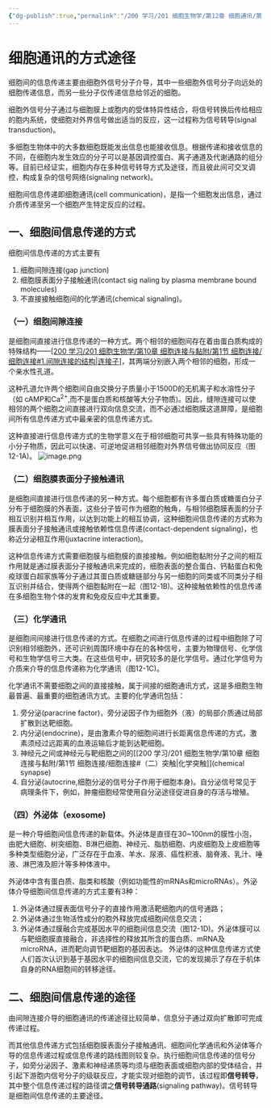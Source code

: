 ```yaml
---
{"dg-publish":true,"permalink":"/200 学习/201 细胞生物学/第12章 细胞通讯/第1节 细胞通讯的方式途径/细胞通讯的方式途径/","title":"细胞通讯的方式途径","created":"2024-01-23T13:56:36.498+08:00","updated":"2024-01-23T15:36:49.811+08:00"}
---
```


# 细胞通讯的方式途径
细胞间的信息传递主要由细胞外信号分子介导，其中一些细胞外信号分子向远处的细胞传递信息，而另一些分子仅传递信息给邻近的细胞。

细胞外信号分子通过与细胞膜上或胞内的受体特异性结合，将信号转换后传给相应的胞内系统，使细胞对外界信号做出适当的反应，这一过程称为信号转导(signal transduction)。

多细胞生物体中的大多数细胞既能发出信息也能接收信息。根据传递和接收信息的不同，在细胞内发生效应的分子可以是基因调控蛋白、离子通道及代谢通路的组分等。目前已经证实，细胞内存在多种信号转导方式及途径，而且彼此间可交叉调控，构成复杂的信号网络(signaling network)。

细胞间信息传递即细胞通讯(cell communication)，是指一个细胞发出信息，通过介质传递至另一个细胞产生特定反应的过程。
## 一、细胞间信息传递的方式
细胞间信息传递的方式主要有
1. 细胞间隙连接(gap junction)
2. 细胞膜表面分子接触通讯(contact sig naling by plasma membrane bound molecules)
3. 不直接接触细胞间的化学通讯(chemical signaling)。
### （一）细胞间隙连接
是细胞间直接进行信息传递的一种方式。两个相邻的细胞间存在着由蛋白质构成的特殊结构——[[200 学习/201 细胞生物学/第10章 细胞连接与黏附/第1节 细胞连接/细胞连接#1.间隙连接的结构\|连接子]](connexon)，其两端分别嵌入两个相邻的细胞，形成一个亲水性孔道。

这种孔道允许两个细胞间自由交换分子质量小于1500D的无机离子和水溶性分子（如 cAMP和Ca<sup>2+</sup>,而不是蛋白质和核酸等大分子物质)。因此，缝隙连接可以使相邻的两个细胞之间直接进行双向信息交流，而不必通过细胞膜这道屏障，是细胞间所有信息传递方式中最亲密的信息传递方式。

这种直接进行信息传递方式的生物学意义在于相邻细胞可共享一些具有特殊功能的小分子物质，因此可以快速、可逆地促进相邻细胞对外界信号做出协同反应（图12-1A)。 
![image.png](https://cdn.jsdelivr.net/gh/Dolan-Lance/Image-Jiang/202401231423425.jpg)
### （二）细胞膜表面分子接触通讯
是细胞间直接进行信息传递的另一种方式。每个细胞都有许多蛋白质或糖蛋白分子分布于细胞膜的外表面，这些分子皆可作为细胞的触角，与相邻细胞膜表面的分子相互识别并相互作用，以达到功能上的相互协调，这种细胞间信息传递的方式称为膜表面分子接触通讯或接触依赖性信息传递(contact-dependent signaling)，也称近分泌相互作用(juxtacrine interaction)。

这种信息传递方式需要细胞膜与细胞膜的直接接触。例如细胞黏附分子之间的相互作用就是通过膜表面分子接触通讯来完成的，细胞表面的整合蛋白、钙黏蛋白和免疫球蛋白超家族等分子通过其蛋白质或糖链部分与另一细胞的同类或不同类分子相互识别并结合，使得两个细胞黏附在一起（图12-1B)。这种接触依赖性的信息传递在多细胞生物个体的发育和免疫反应中尤其重要。 
### （三）化学通讯
是细胞间间接进行信息传递的方式。在细胞之间进行信息传递的过程中细胞除了可识别相邻细胞外，还可识别周围环境中存在的各种信号，主要为物理信号、化学信号和生物学信号三大类。在这些信号中，研究较多的是化学信号。通过化学信号为介质来介导的信息传递称为化学通讯（图12-1C)。

化学通讯不需要细胞之间的直接接触，属于间接的细胞通讯方式，这是多细胞生物最普遍、最重要的细胞通讯方式。主要的化学通讯包括：
1. 旁分泌(paracrine factor)，旁分泌因子作为细胞外（液）的局部介质通过局部扩散到达靶细胞。
2. 内分泌(endocrine)，是由激素介导的细胞间进行长距离信息传递的方式，激素须经过远距离的血液运输后才能到达靶细胞。
3. 神经元之间或神经元与靶细胞之间的[[200 学习/201 细胞生物学/第10章 细胞连接与黏附/第1节 细胞连接/细胞连接#（二）突触\|化学突触]](chemical synapse)
4. 自分泌(autocrine,细胞分泌的信号分子作用于细胞本身)。自分泌信号常见于病理条件下，例如，肿瘤细胞经常使用自分泌途径促进自身的存活与增殖。 
### （四）外泌体（exosome)
是一种介导细胞间信息传递的新载体。外泌体是直径在30~100nm的膜性小泡，由肥大细胞、树突细胞、B淋巴细胞、神经元、脂肪细胞、内皮细胞及上皮细胞等多种类型细胞分泌，广泛存在于血液、羊水、尿液、癌性积液、脑脊液、乳汁、唾液、淋巴液及胆汁等多种体液中。

外泌体中含有蛋白质、脂类和核酸（例如功能性的mRNAs和microRNAs）。外泌体介导细胞间信息传递的方式主要有3种：
1. 外泌体通过膜表面信号分子的直接作用激活靶细胞内的信号通路；
2. 外泌体通过生物活性成分的胞外释放完成细胞间信息交流；
3. 外泌体通过膜融合完成基因水平的细胞间信息交流（图12-1D)。外泌体膜可以与靶细胞膜直接融合，非选择性的释放其所含的蛋白质、mRNA及microRNA，进而靶向调节靶细胞的基因表达。
外泌体的这种信息传递方式使人们首次认识到基于基因水平的细胞间信息交流，它的发现揭示了存在于机体自身的RNA细胞间的转移途径。
## 二、细胞间信息传递的途径
由间隙连接介导的细胞通讯的传递途径比较简单，信息分子通过双向扩散即可完成传递过程。

而其他信息传递方式包括细胞膜表面分子接触通讯、细胞间化学通讯和外泌体等介导的信息传递过程或信息传递的路线图则较复杂。执行细胞间信息传递的信号分子，如旁分泌因子、激素和神经递质等均须与细胞表面或细胞内部的受体结合，并引起下游胞内信号分子的级联反应，才能实现对细胞的调节，该过程即**信号转导**，其中整个信息传递过程的路径谓之**信号转导通路**(signaling pathway)。信号转导是细胞间信息传递的主要途径。
